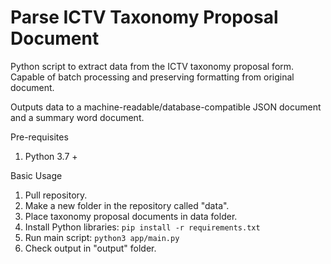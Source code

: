 # Parse ICTV Taxonomy Proposal Document
Python script to extract data from the ICTV taxonomy proposal form. Capable of batch processing and preserving formatting from original document.

Outputs data to a machine-readable/database-compatible JSON document and a summary word document.

Pre-requisites
1. Python 3.7 + 

Basic Usage
1. Pull repository.
1. Make a new folder in the repository called "data".
1. Place taxonomy proposal documents in data folder.
1. Install Python libraries: ```pip install -r requirements.txt```
1. Run main script: ```python3 app/main.py```
1. Check output in "output" folder.
